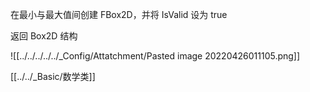在最小与最大值间创建 FBox2D，并将 IsValid 设为 true

返回 Box2D 结构



![[../../../../../_Config/Attatchment/Pasted image 20220426011105.png]]

[[../../_Basic/数学类]]